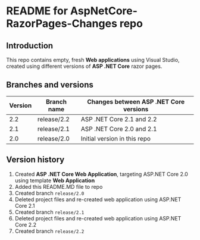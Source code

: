 # README for AspNetCore-RazorPages-Changes repo

## Introduction

This repo contains empty, fresh **Web applications** using Visual Studio, created using different versions of **ASP .NET Core** razor pages.

## Branches and versions

Version | Branch name | Changes between ASP .NET Core versions |
------- | ----------- | ---------------------------------------|
2.2     | release/2.2 | ASP .NET Core 2.1 and 2.2              |
2.1     | release/2.1 | ASP .NET Core 2.0 and 2.1              |
2.0     | release/2.0 | Initial version in this repo           |

## Version history

1. Created **ASP .NET Core Web Application**, targeting ASP.NET Core 2.0 using template **Web Application**
2. Added this README.MD file to repo
3. Created branch `release/2.0`
4. Deleted project files and re-created web application using ASP.NET Core 2.1
5. Created branch `release/2.1`
6. Deleted project files and re-created web application using ASP.NET Core 2.2
7. Created branch `release/2.2`
